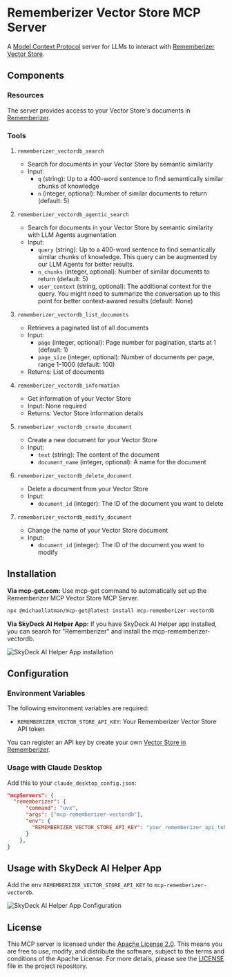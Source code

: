 # Rememberizer Vector Store MCP Server

A [Model Context Protocol](https://www.anthropic.com/news/model-context-protocol) server for LLMs to interact with [Rememberizer Vector Store](https://docs.rememberizer.ai/developer/vector-stores).

## Components

### Resources

The server provides access to your Vector Store's documents in [Rememberizer](https://docs.rememberizer.ai/).

### Tools

1. `rememberizer_vectordb_search`

    - Search for documents in your Vector Store by semantic similarity
    - Input:
        - `q` (string): Up to a 400-word sentence to find semantically similar chunks of knowledge
        - `n` (integer, optional): Number of similar documents to return (default: 5)

2. `rememberizer_vectordb_agentic_search`

    - Search for documents in your Vector Store by semantic similarity with LLM Agents augmentation
    - Input:
        - `query` (string): Up to a 400-word sentence to find semantically similar chunks of knowledge. This query can be augmented by our LLM Agents for better results.
        - `n_chunks` (integer, optional): Number of similar documents to return (default: 5)
        - `user_context` (string, optional): The additional context for the query. You might need to summarize the conversation up to this point for better context-awared results (default: None)

3. `rememberizer_vectordb_list_documents`

    - Retrieves a paginated list of all documents
    - Input:
        - `page` (integer, optional): Page number for pagination, starts at 1 (default: 1)
        - `page_size` (integer, optional): Number of documents per page, range 1-1000 (default: 100)
    - Returns: List of documents

4. `rememberizer_vectordb_information`

    - Get information of your Vector Store
    - Input: None required
    - Returns: Vector Store information details

5. `rememberizer_vectordb_create_document`

    - Create a new document for your Vector Store
    - Input:
        - `text` (string): The content of the document
        - `document_name` (integer, optional): A name for the document

6. `rememberizer_vectordb_delete_document`

    - Delete a document from your Vector Store
    - Input:
        - `document_id` (integer): The ID of the document you want to delete

7. `rememberizer_vectordb_modify_document`

    - Change the name of your Vector Store document
    - Input:
        - `document_id` (integer): The ID of the document you want to modify

## Installation

**Via mcp-get.com:** Use mcp-get command to automatically set up the Rememberizer MCP Vector Store MCP Server.

```bash
npx @michaellatman/mcp-get@latest install mcp-rememberizer-vectordb
```

**Via SkyDeck AI Helper App:** If you have SkyDeck AI Helper app installed, you can search for "Rememberizer" and install the mcp-rememberizer-vectordb.

![SkyDeck AI Helper App installation](https://docs.rememberizer.ai/~gitbook/image?url=https%3A%2F%2F2952947711-files.gitbook.io%2F%7E%2Ffiles%2Fv0%2Fb%2Fgitbook-x-prod.appspot.com%2Fo%2Fspaces%252FyNqpTh7Mh66N0RnO0k24%252Fuploads%252FFNtwkzA6eyC1yDrmOqjv%252Fimage.png%3Falt%3Dmedia%26token%3Dccb0dd6a-dde5-41a4-b148-cbc11ddcf5a9&width=768&dpr=2&quality=100&sign=839d22ba&sv=2)

## Configuration

### Environment Variables

The following environment variables are required:

-   `REMEMBERIZER_VECTOR_STORE_API_KEY`: Your Rememberizer Vector Store API token

You can register an API key by create your own [Vector Store in Rememberizer](https://docs.rememberizer.ai/developer/vector-stores).

### Usage with Claude Desktop

Add this to your `claude_desktop_config.json`:

```json
"mcpServers": {
  "rememberizer": {
      "command": "uvx",
      "args": ["mcp-rememberizer-vectordb"],
      "env": {
        "REMEMBERIZER_VECTOR_STORE_API_KEY": "your_rememberizer_api_token"
      }
    },
}
```

## Usage with SkyDeck AI Helper App

Add the env `REMEMBERIZER_VECTOR_STORE_API_KEY` to `mcp-rememberizer-vectordb`.

![SkyDeck AI Helper App Configuration](https://docs.rememberizer.ai/~gitbook/image?url=https%3A%2F%2F2952947711-files.gitbook.io%2F%7E%2Ffiles%2Fv0%2Fb%2Fgitbook-x-prod.appspot.com%2Fo%2Fspaces%252FyNqpTh7Mh66N0RnO0k24%252Fuploads%252FaaRJQXKzlN8o4jEW5y17%252Fimage.png%3Falt%3Dmedia%26token%3Dd0641bd9-082e-46c9-a1f6-4c4d4de9b144&width=768&dpr=2&quality=100&sign=c5a1c835&sv=2)

## License

This MCP server is licensed under the [Apache License 2.0](LICENSE). This means you are free to use, modify, and distribute the software, subject to the terms and conditions of the Apache License. For more details, please see the [LICENSE](LICENSE) file in the project repository.


